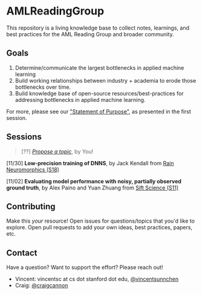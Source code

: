 # AMLReadingGroup
This repository is a living knowledge base to collect notes, learnings, and best practices for the AML Reading Group and broader community.

## Goals
1. Determine/communicate the largest bottlenecks in applied machine learning
1. Build working relationships between industry + academia to erode those bottlenecks over time.
1. Build knowledge base of open-source resources/best-practices for addressing bottlenecks in applied machine learning.

For more, please see our ["Statement of Purpose"](https://docs.google.com/presentation/d/1m3YQjvQsC-OT-SBnslvplqkIC711X66IWhHJDJwUGhI/edit#slide=id.p), as presented in the first session.

## Sessions
> [??] [_Propose a topic_](https://docs.google.com/forms/d/e/1FAIpQLSfYOiErZ-Ht_VqJRJIe-P39jG8FeMfAFNVNWGVljoldc4-m1g/viewform?usp=sf_link), by You!

[11/30] **Low-precision training of DNNS**, by Jack Kendall from [Rain Neuromorphics (S18)](http://rain-neuromorphics.com/)

[11/02] **Evaluating model performance with noisy, partially observed ground truth**, by Alex Paino and Yuan Zhuang from [Sift Science (S11)](https://siftscience.com/)

## Contributing
Make this _your_ resource! Open issues for questions/topics that you'd like to explore. Open pull requests to add your own ideas, best practices, papers, etc.

## Contact
Have a question? Want to support the effort? Please reach out!
  * Vincent: vincentsc at cs dot stanford dot edu,  [@vincentsunnchen](https://twitter.com/vincentsunnchen)
  * Craig: [@craigcannon](https://twitter.com/craigcannon)
